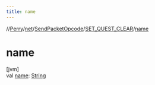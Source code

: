 ```yaml
---
title: name
---
```

//[Perry](../../../../index.html)/[net](../../index.html)/[SendPacketOpcode](../index.html)/[SET_QUEST_CLEAR](index.html)/[name](name.html)



# name



[jvm]\
val [name](name.html): [String](https://kotlinlang.org/api/latest/jvm/stdlib/kotlin/-string/index.html)




